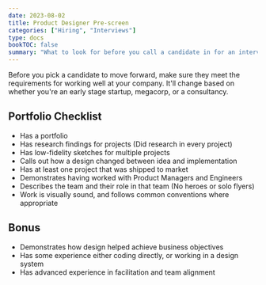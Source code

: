 ```yaml
---
date: 2023-08-02
title: Product Designer Pre-screen
categories: ["Hiring", "Interviews"]
type: docs
bookTOC: false
summary: "What to look for before you call a candidate in for an interview."
---
```

Before you pick a candidate to move forward, make sure they meet the requirements for working well at your company. It'll change based on whether you're an early stage startup, megacorp, or a consultancy.

## Portfolio Checklist
- Has a portfolio
- Has research findings for projects (Did research in every project)
- Has low-fidelity sketches for multiple projects
- Calls out how a design changed between idea and implementation
- Has at least one project that was shipped to market
- Demonstrates having worked with Product Managers and Engineers
- Describes the team and their role in that team (No heroes or solo flyers)
- Work is visually sound, and follows common conventions where appropriate

## Bonus
- Demonstrates how design helped achieve business objectives
- Has some experience either coding directly, or working in a design system
- Has advanced experience in facilitation and team alignment